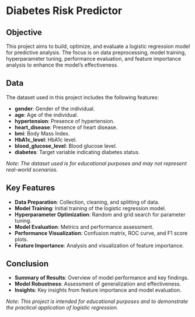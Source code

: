 # Diabetes Risk Predictor

## Objective

This project aims to build, optimize, and evaluate a logistic regression model for predictive analysis. The focus is on data preprocessing, model training, hyperparameter tuning, performance evaluation, and feature importance analysis to enhance the model’s effectiveness.

## Data

The dataset used in this project includes the following features:
- **gender**: Gender of the individual.
- **age**: Age of the individual.
- **hypertension**: Presence of hypertension.
- **heart_disease**: Presence of heart disease.
- **bmi**: Body Mass Index.
- **HbA1c_level**: HbA1c level.
- **blood_glucose_level**: Blood glucose level.
- **diabetes**: Target variable indicating diabetes status.

*Note: The dataset used is for educational purposes and may not represent real-world scenarios.*

## Key Features

- **Data Preparation**: Collection, cleaning, and splitting of data.
- **Model Training**: Initial training of the logistic regression model.
- **Hyperparameter Optimization**: Random and grid search for parameter tuning.
- **Model Evaluation**: Metrics and performance assessment.
- **Performance Visualization**: Confusion matrix, ROC curve, and F1 score plots.
- **Feature Importance**: Analysis and visualization of feature importance.

## Conclusion

- **Summary of Results**: Overview of model performance and key findings.
- **Model Robustness**: Assessment of generalization and effectiveness.
- **Insights**: Key insights from feature importance and model evaluation.

*Note: This project is intended for educational purposes and to demonstrate the practical application of logistic regression.*
